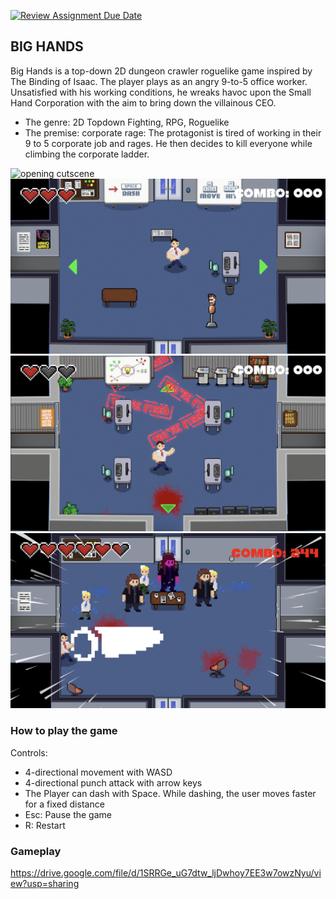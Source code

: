 [![Review Assignment Due Date](https://classroom.github.com/assets/deadline-readme-button-24ddc0f5d75046c5622901739e7c5dd533143b0c8e959d652212380cedb1ea36.svg)](https://classroom.github.com/a/MSZi6QIz)
## BIG HANDS

Big Hands is a top-down 2D dungeon crawler roguelike game inspired by The Binding of Isaac. The player plays as an angry 9-to-5 office worker. Unsatisfied with his working conditions, he wreaks havoc upon the Small Hand Corporation with the aim to bring down the villainous CEO.

- The genre: 2D Topdown Fighting, RPG, Roguelike
- The premise: corporate rage: The protagonist is tired of working in their 9 to 5 corporate job and rages. He then decides to kill everyone while climbing the corporate ladder.

![opening cutscene](Screenshots/cutscene.png)
![start room](Screenshots/start_room.png)
![boss room entrance](Screenshots/boss_room.png)
![action room](Screenshots/action.png)

### How to play the game

Controls:
- 4-directional movement with WASD
- 4-directional punch attack with arrow keys
- The Player can dash with Space. While dashing, the user moves faster for a fixed distance
- Esc: Pause the game
- R: Restart

### Gameplay

https://drive.google.com/file/d/1SRRGe_uG7dtw_ljDwhoy7EE3w7owzNyu/view?usp=sharing
